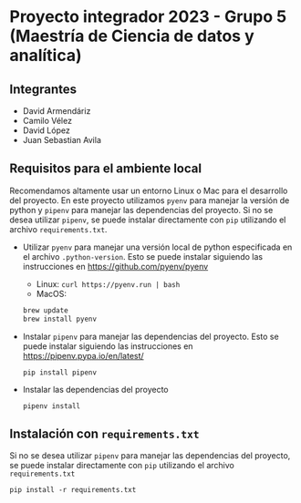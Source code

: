 # Proyecto integrador 2023 - Grupo 5 (Maestría de Ciencia de datos y analítica)

## Integrantes

* David Armendáriz
* Camilo Vélez
* David López
* Juan Sebastian Avila

## Requisitos para el ambiente local

Recomendamos altamente usar un entorno Linux o Mac para el desarrollo del proyecto. En este proyecto utilizamos `pyenv` para manejar la versión de python y `pipenv` para manejar las dependencias del proyecto. Si no se desea utilizar `pipenv`, se puede instalar directamente con `pip` utilizando el archivo `requirements.txt`.

* Utilizar `pyenv` para manejar una versión local de python especificada en el archivo `.python-version`. Esto se puede instalar siguiendo las instrucciones en <https://github.com/pyenv/pyenv>

  * Linux: `curl https://pyenv.run | bash`
  * MacOS:

  ```zsh
  brew update
  brew install pyenv
  ```

* Instalar `pipenv` para manejar las dependencias del proyecto. Esto se puede instalar siguiendo las instrucciones en <https://pipenv.pypa.io/en/latest/>
  
  ```terminal
  pip install pipenv
  ```

* Instalar las dependencias del proyecto

  ```terminal
  pipenv install
  ```

## Instalación con `requirements.txt`

Si no se desea utilizar `pipenv` para manejar las dependencias del proyecto, se puede instalar directamente con `pip` utilizando el archivo `requirements.txt`

```terminal
pip install -r requirements.txt
```
